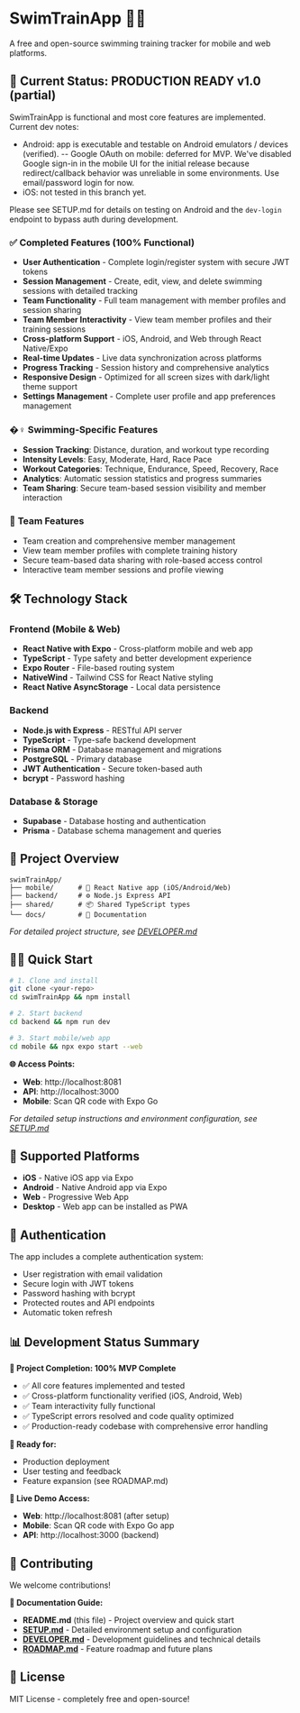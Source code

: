 # SwimTrainApp 🏊‍♀️

A free and open-source swimming training tracker for mobile and web platforms.

## 🚀 Current Status: **PRODUCTION READY v1.0** (partial)

SwimTrainApp is functional and most core features are implemented. Current dev notes:

- Android: app is executable and testable on Android emulators / devices (verified).
-- Google OAuth on mobile: deferred for MVP. We've disabled Google sign-in in the mobile UI for the initial release because redirect/callback behavior was unreliable in some environments. Use email/password login for now.
- iOS: not tested in this branch yet.

Please see SETUP.md for details on testing on Android and the `dev-login` endpoint to bypass auth during development.

### ✅ **Completed Features (100% Functional)**
- **User Authentication** - Complete login/register system with secure JWT tokens
- **Session Management** - Create, edit, view, and delete swimming sessions with detailed tracking
- **Team Functionality** - Full team management with member profiles and session sharing
- **Team Member Interactivity** - View team member profiles and their training sessions
- **Cross-platform Support** - iOS, Android, and Web through React Native/Expo
- **Real-time Updates** - Live data synchronization across platforms
- **Progress Tracking** - Session history and comprehensive analytics
- **Responsive Design** - Optimized for all screen sizes with dark/light theme support
- **Settings Management** - Complete user profile and app preferences management

### �‍♀️ **Swimming-Specific Features**
- **Session Tracking**: Distance, duration, and workout type recording
- **Intensity Levels**: Easy, Moderate, Hard, Race Pace
- **Workout Categories**: Technique, Endurance, Speed, Recovery, Race
- **Analytics**: Automatic session statistics and progress summaries
- **Team Sharing**: Secure team-based session visibility and member interaction

### 👥 **Team Features**  
- Team creation and comprehensive member management
- View team member profiles with complete training history
- Secure team-based data sharing with role-based access control
- Interactive team member sessions and profile viewing

## 🛠️ Technology Stack

### Frontend (Mobile & Web)
- **React Native with Expo** - Cross-platform mobile and web app
- **TypeScript** - Type safety and better development experience
- **Expo Router** - File-based routing system
- **NativeWind** - Tailwind CSS for React Native styling
- **React Native AsyncStorage** - Local data persistence

### Backend
- **Node.js with Express** - RESTful API server
- **TypeScript** - Type-safe backend development
- **Prisma ORM** - Database management and migrations
- **PostgreSQL** - Primary database
- **JWT Authentication** - Secure token-based auth
- **bcrypt** - Password hashing

### Database & Storage
- **Supabase** - Database hosting and authentication
- **Prisma** - Database schema management and queries

## 📁 Project Overview

```
swimTrainApp/
├── mobile/      # 📱 React Native app (iOS/Android/Web)
├── backend/     # ⚙️ Node.js Express API  
├── shared/      # 📦 Shared TypeScript types
└── docs/        # 📖 Documentation
```

*For detailed project structure, see [DEVELOPER.md](./DEVELOPER.md)*

## 🏃‍♂️ Quick Start

```bash
# 1. Clone and install
git clone <your-repo>
cd swimTrainApp && npm install

# 2. Start backend
cd backend && npm run dev

# 3. Start mobile/web app  
cd mobile && npx expo start --web
```

**🌐 Access Points:**
- **Web**: http://localhost:8081
- **API**: http://localhost:3000  
- **Mobile**: Scan QR code with Expo Go

*For detailed setup instructions and environment configuration, see [SETUP.md](./SETUP.md)*

## 📱 Supported Platforms

- **iOS** - Native iOS app via Expo
- **Android** - Native Android app via Expo  
- **Web** - Progressive Web App
- **Desktop** - Web app can be installed as PWA

## 🔐 Authentication

The app includes a complete authentication system:
- User registration with email validation
- Secure login with JWT tokens
- Password hashing with bcrypt
- Protected routes and API endpoints
- Automatic token refresh

## 📊 **Development Status Summary**

**🎯 Project Completion: 100% MVP Complete**
- ✅ All core features implemented and tested
- ✅ Cross-platform functionality verified (iOS, Android, Web)
- ✅ Team interactivity fully functional
- ✅ TypeScript errors resolved and code quality optimized
- ✅ Production-ready codebase with comprehensive error handling

**🚀 Ready for:**
- Production deployment
- User testing and feedback
- Feature expansion (see ROADMAP.md)

**📱 Live Demo Access:**
- **Web**: http://localhost:8081 (after setup)
- **Mobile**: Scan QR code with Expo Go app
- **API**: http://localhost:3000 (backend)

## 🤝 Contributing

We welcome contributions! 

**📖 Documentation Guide:**
- **README.md** (this file) - Project overview and quick start
- **[SETUP.md](./SETUP.md)** - Detailed environment setup and configuration  
- **[DEVELOPER.md](./DEVELOPER.md)** - Development guidelines and technical details
- **[ROADMAP.md](./ROADMAP.md)** - Feature roadmap and future plans

## 📄 License

MIT License - completely free and open-source!
